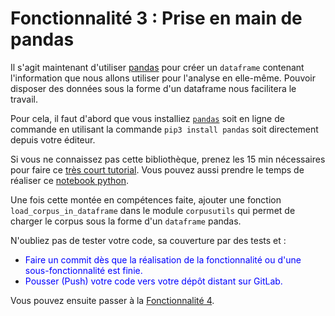 # Fonctionnalité 3 : Prise en main de pandas


Il s'agit maintenant d'utiliser [pandas](https://pandas.pydata.org/) pour créer un `dataframe` contenant l'information que nous allons utiliser pour l'analyse en elle-même. Pouvoir disposer des données sous la forme d'un dataframe nous facilitera le travail.

Pour cela, il faut d'abord que vous installiez [`pandas`](https://pandas.pydata.org/) soit en ligne de commande en utilisant la commande `pip3 install pandas` soit directement depuis votre éditeur.

Si vous ne connaissez pas cette bibliothèque, prenez les 15 min nécessaires pour faire ce [très court tutorial](https://pandas.pydata.org/pandas-docs/stable/10min.html).
Vous pouvez aussi prendre le temps de réaliser ce [notebook python](./Notebooks/LAB1_Manipulation_de_données_Pré-traitements.ipynb).

Une fois cette montée en compétences faite, ajouter une fonction `load_corpus_in_dataframe` dans le module `corpusutils` qui permet de charger le corpus sous la forme d'un `dataframe` pandas.


N'oubliez pas de tester votre code, sa couverture par des tests et :

+ <span style='color:blue'>Faire un commit dès que la réalisation de la  fonctionnalité ou d'une sous-fonctionnalité est finie.</span> 
+ <span style='color:blue'>Pousser (Push) votre code vers votre dépôt distant sur GitLab.</span> 

Vous pouvez ensuite passer à la [Fonctionnalité 4](S2_statistics.md).


